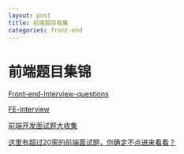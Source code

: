 ```yaml
---
layout: post
title: 前端题目收集
categories: front-end
---
```


# 前端题目集锦

[Front-end-Interview-questions](https://github.com/hawx1993/Front-end-Interview-questions)

[FE-interview](https://github.com/qiu-deqing/FE-interview)

[前端开发面试题大收集](https://github.com/paddingme/Front-end-Web-Development-Interview-Question)

[这里有超过20家的前端面试题，你确定不点进来看看？](https://juejin.im/post/58c51b5c44d90400698da686)
